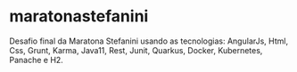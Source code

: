 # maratonastefanini
Desafio final da Maratona Stefanini usando as tecnologias: AngularJs, Html, Css, Grunt, Karma, Java11, Rest, Junit, Quarkus, Docker, Kubernetes, Panache e H2.
